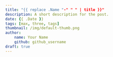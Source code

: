 ```yaml
---
title: "{{ replace .Name "-" " " | title }}"
description: A short description for the post.
date: {{ .Date }}
tags: [max, three, tags]
thumbnail: /img/default-thumb.png
author:
    name: Your Name
    github: github_username
draft: true
---
```


